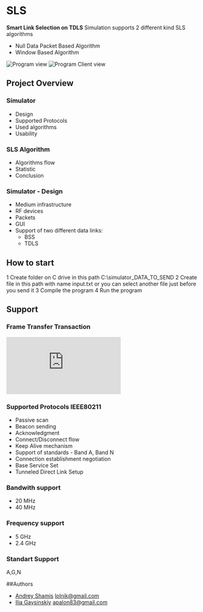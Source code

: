 # SLS
**Smart Link Selection on TDLS**
Simulation supports 2 different kind SLS algorithms
- Null Data Packet Based Algorithm
- Window Based Algorithm

![Program view](https://github.com/AndreyShamis/smart-link-selection/raw/master/Results/Board.JPG)
![Program Client view](https://github.com/AndreyShamis/smart-link-selection/raw/master/Results/Dev.JPG)

## Project Overview
### Simulator
* Design
* Supported Protocols
* Used algorithms
* Usability

### SLS Algorithm
* Algorithms flow
* Statistic
* Conclusion

### Simulator - Design
- Medium infrastructure
- RF devices
- Packets
- GUI
- Support of two different data links:
	- BSS
	- TDLS
## How to start
1 Create folder on C drive in this path		C:\simulator\_DATA_TO_SEND
2	Create file in this path with name input.txt or you can select another file just before you send it
3 Compile the program
4 Run the program

## Support

### Frame Transfer Transaction
![Frame Transfer Transaction](https://github.com/AndreyShamis/smart-link-selection/raw/master/Flow%20Charts%20Of%20SLS%20Algorithms/Frame%20Transfer%20Transaction%20v0.2.vsd)

### Supported Protocols IEEE80211
- Passive scan
- Beacon sending
- Acknowledgment
- Connect/Disconnect flow
- Keep Alive mechanism
- Support of standards - Band A, Band N
- Connection establishment negotiation
- Base Service Set
- Tunneled Direct Link Setup

### Bandwith support
* 20 	MHz
* 40 	MHz

### Frequency support
* 5		GHz
* 2.4	GHz

### Standart Support
A,G,N

##Authors
* [Andrey Shamis](https://github.com/AndreyShamis)		lolnik@gmail.com
* [Ilia Gaysinskiy](https://github.com/apalon83)		apalon83@gmail.com
